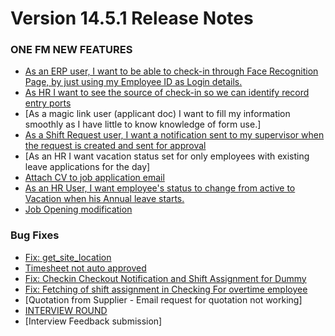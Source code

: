 
# Version 14.5.1 Release Notes 

### ONE FM NEW FEATURES

- [As an ERP user, I want to be able to check-in through Face Recognition Page, by just using my Employee ID as Login details.](https://github.com/ONE-F-M/One-FM/pull/2555)
- [As HR I want to see the source of check-in so we can identify record entry ports](https://github.com/ONE-F-M/One-FM/pull/2578)
- [As a magic link user (applicant doc) I want to fill my information smoothly as I have little to know knowledge of form use.]
- [As a Shift Request user, I want a notification sent to my supervisor when the request is created and sent for approval](https://github.com/ONE-F-M/One-FM/pull/2587)
- [As an HR I want vacation status set for only employees with existing leave applications for the day]
- [Attach CV to job application email](https://github.com/ONE-F-M/One-FM/pull/2601)
- [As an HR User, I want employee's status to change from active to Vacation when his Annual leave starts.](https://github.com/ONE-F-M/One-FM/pull/2599)
- [Job Opening modification](https://github.com/ONE-F-M/One-FM/pull/2597)

### Bug Fixes

- [Fix: get_site_location](https://github.com/ONE-F-M/One-FM/pull/2573)
- [Timesheet not auto approved](https://github.com/ONE-F-M/One-FM/pull/2585)
- [Fix: Checkin Checkout Notification and Shift Assignment for Dummy](https://github.com/ONE-F-M/One-FM/pull/2593)
- [Fix: Fetching of shift assignment in Checking For overtime employee](https://github.com/ONE-F-M/One-FM/pull/2594)
- [Quotation from Supplier - Email request for quotation not working]
- [INTERVIEW ROUND](https://github.com/ONE-F-M/One-FM/pull/2512)
- [Interview Feedback submission]